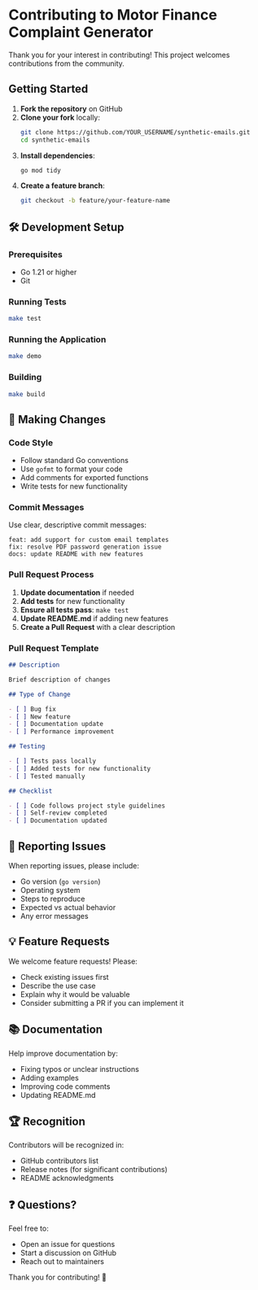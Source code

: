 # Contributing to Motor Finance Complaint Generator

Thank you for your interest in contributing! This project welcomes contributions from the community.

## Getting Started

1. **Fork the repository** on GitHub
2. **Clone your fork** locally:
   ```bash
   git clone https://github.com/YOUR_USERNAME/synthetic-emails.git
   cd synthetic-emails
   ```
3. **Install dependencies**:
   ```bash
   go mod tidy
   ```
4. **Create a feature branch**:
   ```bash
   git checkout -b feature/your-feature-name
   ```

## 🛠️ Development Setup

### Prerequisites

- Go 1.21 or higher
- Git

### Running Tests

```bash
make test
```

### Running the Application

```bash
make demo
```

### Building

```bash
make build
```

## 📝 Making Changes

### Code Style

- Follow standard Go conventions
- Use `gofmt` to format your code
- Add comments for exported functions
- Write tests for new functionality

### Commit Messages

Use clear, descriptive commit messages:

```
feat: add support for custom email templates
fix: resolve PDF password generation issue
docs: update README with new features
```

### Pull Request Process

1. **Update documentation** if needed
2. **Add tests** for new functionality
3. **Ensure all tests pass**: `make test`
4. **Update README.md** if adding new features
5. **Create a Pull Request** with a clear description

### Pull Request Template

```markdown
## Description

Brief description of changes

## Type of Change

- [ ] Bug fix
- [ ] New feature
- [ ] Documentation update
- [ ] Performance improvement

## Testing

- [ ] Tests pass locally
- [ ] Added tests for new functionality
- [ ] Tested manually

## Checklist

- [ ] Code follows project style guidelines
- [ ] Self-review completed
- [ ] Documentation updated
```

## 🐛 Reporting Issues

When reporting issues, please include:

- Go version (`go version`)
- Operating system
- Steps to reproduce
- Expected vs actual behavior
- Any error messages

## 💡 Feature Requests

We welcome feature requests! Please:

- Check existing issues first
- Describe the use case
- Explain why it would be valuable
- Consider submitting a PR if you can implement it

## 📚 Documentation

Help improve documentation by:

- Fixing typos or unclear instructions
- Adding examples
- Improving code comments
- Updating README.md

## 🏆 Recognition

Contributors will be recognized in:

- GitHub contributors list
- Release notes (for significant contributions)
- README acknowledgments

## ❓ Questions?

Feel free to:

- Open an issue for questions
- Start a discussion on GitHub
- Reach out to maintainers

Thank you for contributing! 🙏
